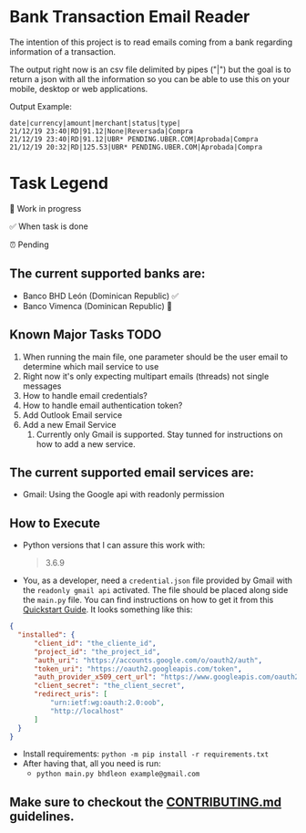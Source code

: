 # Bank Transaction Email Reader

The intention of this project is to read emails coming from a bank regarding information of a transaction.

The output right now is an csv file delimited by pipes ("|") but the goal is to return a json with all the information so you can be able to use this on your mobile, desktop or web applications.

Output Example:

    date|currency|amount|merchant|status|type|
    21/12/19 23:40|RD|91.12|None|Reversada|Compra
    21/12/19 23:40|RD|91.12|UBR* PENDING.UBER.COM|Aprobada|Compra
    21/12/19 20:32|RD|125.53|UBR* PENDING.UBER.COM|Aprobada|Compra

# Task Legend

:construction: Work in progress

:white_check_mark: When task is done

:alarm_clock: Pending


## The current supported banks are:
  - Banco BHD León (Dominican Republic) :white_check_mark:
  - Banco Vimenca (Dominican Republic) :construction:

## Known Major Tasks TODO

  1. When running the main file, one parameter should be the user email to determine which mail service to use
  2. Right now it's only expecting multipart emails (threads) not single messages
  3. How to handle email credentials?
  4. How to handle email authentication token?
  5. Add Outlook Email service
  6. Add a new Email Service 
     1. Currently only Gmail is supported. Stay tunned for instructions on how to add a new service. 

## The current supported email services are:
  - Gmail: Using the Google api with readonly permission

## How to Execute

  - Python versions that I can assure this work with: 
    >3.6.9
    
  - You, as a developer, need a `credential.json` file provided by Gmail with the `readonly gmail api` activated. The file should be placed along side the `main.py` file. You can find instructions on how to get it from this [Quickstart Guide](https://developers.google.com/gmail/api/quickstart/python). It looks something like this:
  ```json
  {
    "installed": {
        "client_id": "the_cliente_id",
        "project_id": "the_project_id",
        "auth_uri": "https://accounts.google.com/o/oauth2/auth",
        "token_uri": "https://oauth2.googleapis.com/token",
        "auth_provider_x509_cert_url": "https://www.googleapis.com/oauth2/v1/certs",
        "client_secret": "the_client_secret",
        "redirect_uris": [
            "urn:ietf:wg:oauth:2.0:oob",
            "http://localhost"
        ]
    }
  }
  ```
  - Install requirements: `python -m pip install -r requirements.txt`
  - After having that, all you need is run:
    - `python main.py bhdleon example@gmail.com`

## Make sure to checkout the [CONTRIBUTING.md](./CONTRIBUTING.md) guidelines.